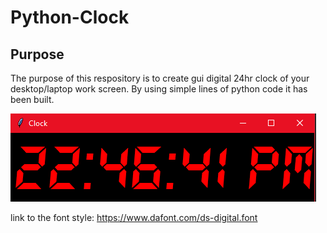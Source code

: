 # Python-Clock

## Purpose
The purpose of this respository is to create gui digital 24hr clock of your desktop/laptop work screen.
By using simple lines of python code it has been built. 


![github](https://github.com/MonaElahi/Python-Clock/blob/194ac577f6bb50833b166f19c589199ca874d2b1/Digital-Clock.PNG)


link to the font style: https://www.dafont.com/ds-digital.font

